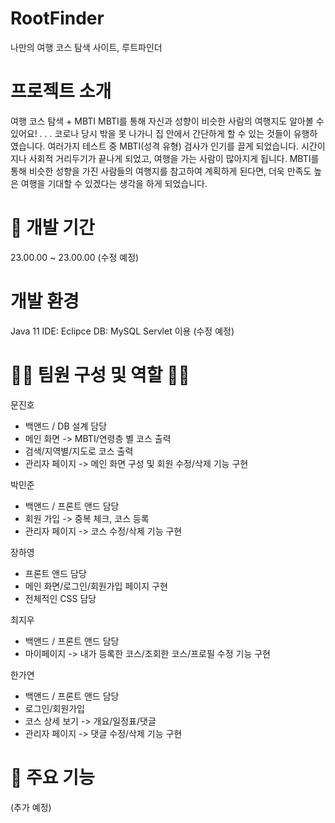# RootFinder 
나만의 여행 코스 탐색 사이트, 루트파인더

# 프로젝트 소개 
여행 코스 탐색 + MBTI
MBTI를 통해 자신과 성향이 비슷한 사람의 여행지도 알아볼 수 있어요!
.
.
.
코로나 당시 밖을 못 나가니 집 안에서 간단하게 할 수 있는 것들이 유행하였습니다.
여러가지 테스트 중 MBTI(성격 유형) 검사가 인기를 끌게 되었습니다.
시간이 지나 사회적 거리두기가 끝나게 되었고, 여행을 가는 사람이 많아지게 됩니다.
MBTI를 통해 비슷한 성향을 가진 사람들의 여행지를 참고하여 계획하게 된다면, 
더욱 만족도 높은 여행을 기대할 수 있겠다는 생각을 하게 되었습니다.

# 📆 개발 기간
23.00.00 ~ 23.00.00 (수정 예정)

# 개발 환경
Java 11
IDE: Eclipce
DB: MySQL
Servlet 이용
(수정 예정)

# 👩‍💻 팀원 구성 및 역할 👨‍💻
문진호
- 백앤드 / DB 설계 담당
- 메인 화면 -> MBTI/연령층 별 코스 출력
- 검색/지역별/지도로 코스 출력
- 관리자 페이지 -> 메인 화면 구성 및 회원 수정/삭제 기능 구현

박민준
- 백앤드 / 프론트 앤드 담당
- 회원 가입 -> 중복 체크, 코스 등록
- 관리자 페이지 -> 코스 수정/삭제 기능 구현

장하영
- 프론트 앤드 담당
- 메인 화면/로그인/회원가입 페이지 구현
- 전체적인 CSS 담당

최지우
- 백앤드 / 프론트 앤드 담당
- 마이페이지 -> 내가 등록한 코스/조회한 코스/프로필 수정 기능 구현

한가연
- 백앤드 / 프론트 앤드 담당
- 로그인/회원가입
- 코스 상세 보기 -> 개요/일정표/댓글
- 관리자 페이지 -> 댓글 수정/삭제 기능 구현

# 📌 주요 기능
(추가 예정)
